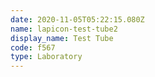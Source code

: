 ```yaml
---
date: 2020-11-05T05:22:15.080Z
name: lapicon-test-tube2
display_name: Test Tube
code: f567
type: Laboratory
---
```

